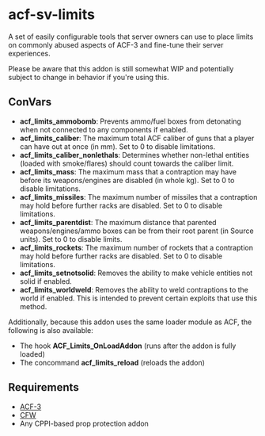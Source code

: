 # acf-sv-limits
A set of easily configurable tools that server owners can use to place limits on commonly abused aspects of ACF-3 and fine-tune their server experiences.

Please be aware that this addon is still somewhat WIP and potentially subject to change in behavior if you're using this.

## ConVars
- **acf_limits_ammobomb**: Prevents ammo/fuel boxes from detonating when not connected to any components if enabled.
- **acf_limits_caliber**: The maximum total ACF caliber of guns that a player can have out at once (in mm). Set to 0 to disable limitations.
- **acf_limits_caliber_nonlethals**: Determines whether non-lethal entities (loaded with smoke/flares) should count towards the caliber limit.
- **acf_limits_mass**: The maximum mass that a contraption may have before its weapons/engines are disabled (in whole kg). Set to 0 to disable limitations.
- **acf_limits_missiles**: The maximum number of missiles that a contraption may hold before further racks are disabled. Set to 0 to disable limitations.
- **acf_limits_parentdist**: The maximum distance that parented weapons/engines/ammo boxes can be from their root parent (in Source units). Set to 0 to disable limits.
- **acf_limits_rockets**: The maximum number of rockets that a contraption may hold before further racks are disabled. Set to 0 to disable limitations.
- **acf_limits_setnotsolid**: Removes the ability to make vehicle entities not solid if enabled.
- **acf_limits_worldweld**: Removes the ability to weld contraptions to the world if enabled. This is intended to prevent certain exploits that use this method.

Additionally, because this addon uses the same loader module as ACF, the following is also available:
- The hook **ACF_Limits_OnLoadAddon** (runs after the addon is fully loaded)
- The concommand **acf_limits_reload** (reloads the addon)

## Requirements
- [ACF-3](https://github.com/Stooberton/ACF-3)
- [CFW](https://github.com/Stooberton/CFW)
- Any CPPI-based prop protection addon

